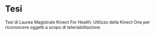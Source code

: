 # Tesi
Tesi di Laurea Magistrale
Kinect For Health: Utilizzo della Kinect One per riconoscere oggetti a scopo di teleriabilitazione.
